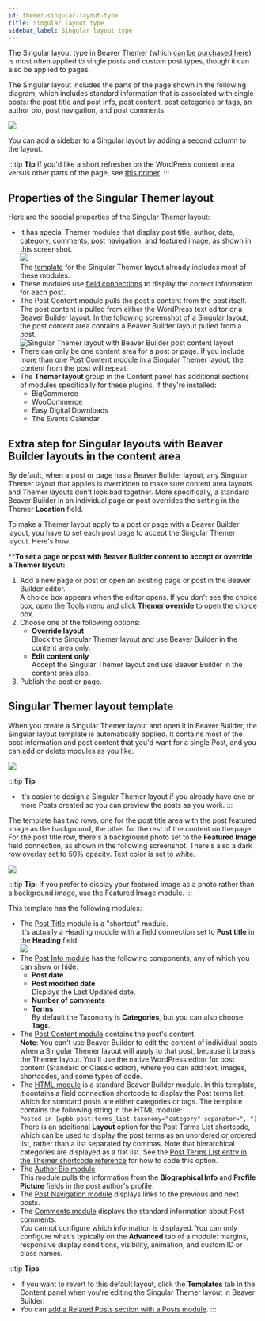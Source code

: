 ```yaml
---
id: themer-singular-layout-type
title: Singular layout type
sidebar_label: Singular layout type
---
```


The Singular layout type in Beaver Themer (which [can be purchased here](https://www.wpbeaverbuilder.com/beaver-themer/)) is most often applied to single posts and custom post types, though it can also be applied to pages.

The Singular layout includes the parts of the page shown in the following diagram, which includes standard information that is associated with single posts: the post title and post info, post content, post categories or tags, an author bio, post navigation, and post comments.

![](/img/themer-singular-layout-type-8934fe9e.png)

You can add a sidebar to a Singular layout by adding a second column to the layout.

:::tip **Tip**
If you'd like a short refresher on the WordPress content area versus other parts of the page, see [this primer](/beaver-themer/getting-started/primer-on-wordpress-content-and-theme-areas-themer.md).
:::

##  Properties of the Singular Themer layout

Here are the special properties of the Singular Themer layout:

* It has special Themer modules that display post title, author, date, category, comments, post navigation, and featured image, as shown in this screenshot.  
  ![](/img/themer-singular-layout-type-97aeeacd.png)  
  The [template](#singular-themer-layout-template) for the Singular Themer layout already includes most of these modules.
* These modules use [field connections](/beaver-themer/field-connections/field-connection-basics-themer.md) to display the correct information for each post.
* The Post Content module pulls the post's content from the post itself.  
The post content is pulled from either the WordPress text editor or a Beaver Builder layout. In the following screenshot of a Singular layout, the post content area contains a Beaver Builder layout pulled from a post.  
![Singular Themer layout with Beaver Builder post content layout](/img/singular-layout-3.jpg)
* There can only be one content area for a post or page. If you include more than one Post Content module in a Singular Themer layout, the content from the post will repeat.
* The **Themer layout** group in the Content panel has additional sections of modules specifically for these plugins, if they're installed:  
  * BigCommerce
  * WooCommerce
  * Easy Digital Downloads
  * The Events Calendar

## Extra step for Singular layouts with Beaver Builder layouts in the content area

By default, when a post or page has a Beaver Builder layout, any Singular Themer layout that applies is overridden to make sure content area layouts and Themer layouts don't look bad together. More specifically, a standard Beaver Builder in an individual page or post  overrides the setting in the Themer **Location** field. 

To make a Themer layout apply to a post or page with a Beaver Builder layout, you have to set each post page to accept the Singular Themer layout. Here's how.

****To set a page or post with Beaver Builder content to accept or override a Themer layout:**

1. Add a new page or post or open an existing page or post in the Beaver Builder editor.  
  A choice box appears when the editor opens. If you don't see the choice box, open the [Tools menu](/beaver-builder/getting-started/bb-editor-basics/tools-menu.md) and click **Themer override** to open the choice box.
2. Choose one of the following options:  
    * **Override layout**  
    Block the Singular Themer layout and use Beaver Builder in the content area only.  
    * **Edit content only**  
  Accept the Singular Themer layout and use Beaver Builder in the content area also.
3. Publish the post or page.

## Singular Themer layout template

When you create a Singular Themer layout and open it in Beaver Builder, the Singular layout template is automatically applied. It contains most of the post information and post content that you'd want for a single Post, and you can add or delete modules as you like.

![](/img/themer-singular-layout-type-6db209d1.jpg)

:::tip **Tip**
* It's easier to design a Singular Themer layout if you already have one or more Posts created so you can preview the posts as you work.
:::

The template has two rows, one for the post title area with the post featured image as the background, the other for the rest of the content on the page. For the post title row, there's a background photo set to the **Featured Image** field connection, as shown in the following screenshot. There's also a dark row overlay set to 50% opacity. Text color is set to white.

![](/img/themer-singular-layout-type-9df72af1.png)

:::tip **Tip**:
If you prefer to display your featured image as a photo rather than a background image, use the Featured Image module.
:::

This template has the following modules:

* The [Post Title](/beaver-themer/layout-types-modules/singular-layout-type/themer-singular-layout-post-title-module.md) module is a "shortcut" module.  
  It's actually a Heading module with a field connection set to **Post title** in the **Heading** field.  
  ![](/img/themer-singular-layout-type-7b3fd62f.png)
* The [Post Info module](/beaver-themer/layout-types-modules/singular-layout-type/themer-singular-layout-post-info-module.md) has the following components, any of which you can show or hide.  
    * **Post date**
    * **Post modified date**  
    Displays the Last Updated date.
    * **Number of comments**
    * **Terms**  
    By default the Taxonomy is **Categories**, but you can also choose **Tags**.
* The [Post Content module](/beaver-themer/layout-types-modules/singular-layout-type/themer-singular-layout-post-content-module.md) contains the post's content.  
  **Note**: You can't use Beaver Builder to edit the content of individual posts when a Singular Themer layout will apply to that post, because it breaks the Themer layout. You'll use the native WordPress editor for post content (Standard or Classic editor), where you can add text, images, shortcodes, and some types of code.
* The [HTML module](/beaver-builder/layouts/modules/html.md) is a standard Beaver Builder module. In this template, it contains a field connection shortcode to display the Post terms list, which for standard posts are either categories or tags. The template contains the following string in the HTML module:  
  `Posted in [wpbb post:terms_list taxonomy="category" separator=", "]`  
  There is an additional **Layout** option for the Post Terms List shortcode, which can be used to display the post terms as an unordered or ordered list, rather than a list separated by commas. Note that hierarchical categories are displayed as a flat list. See the [Post Terms List entry in the Themer shortcode reference](/beaver-themer/field-connections/field-connection-shortcode-index-themer.md) for how to code this option.
* The [Author Bio module](/beaver-themer/layout-types-modules/singular-layout-type/themer-singular-layout-author-bio-module.md)  
  This module pulls the information from the **Biographical Info** and **Profile Picture** fields in the post author's profile.
* The [Post Navigation module](/beaver-themer/layout-types-modules/singular-layout-type/themer-singular-layout-post-navigation-module.md) displays links to the previous and next posts.
* The [Comments module](/beaver-themer/layout-types-modules/singular-layout-type/themer-singular-layout-comments-module.md) displays the standard information about Post comments.  
  You cannot configure which information is displayed. You can only configure what's typically on the **Advanced** tab of a module: margins, responsive display conditions, visibility, animation, and custom ID or class names.

:::tip **Tips**
  * If you want to revert to this default layout, click the **Templates** tab in the Content panel when you're editing the Singular Themer layout in Beaver Builder.
  * You can [add a Related Posts section with a Posts module](/beaver-themer/layout-types-modules/singular-layout-type/use-the-posts-module-to-create-related-posts.md).
:::
